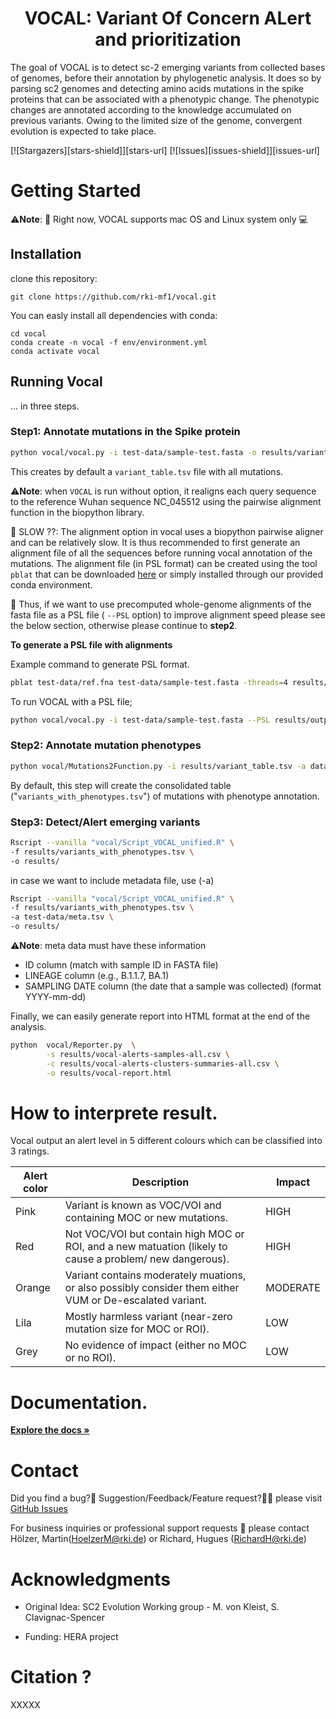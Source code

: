 <div id="top"></div>

<div align="center">
<h1 align="center"> VOCAL: Variant Of Concern ALert and prioritization </h1>
</div>
The goal of VOCAL is to detect sc-2 emerging variants from collected bases of genomes, before their annotation by phylogenetic analysis.
It does so by parsing sc2 genomes and detecting amino acids mutations in the spike proteins that can be associated with a phenotypic change. The phenotypic changes are annotated according to the knowledge accumulated on previous variants. Owing to the limited size of the genome, convergent evolution is expected to take place. 

[![Stargazers][stars-shield]][stars-url]
[![Issues][issues-shield]][issues-url]

# Getting Started

⚠️**Note**: 🔌 Right now, VOCAL supports mac OS and Linux system only 💻 

## Installation

clone this repository:
```
git clone https://github.com/rki-mf1/vocal.git
```

You can easly install all dependencies with conda:
```
cd vocal
conda create -n vocal -f env/environment.yml
conda activate vocal
```

## Running Vocal
... in three steps.

### Step1: Annotate mutations in the Spike protein

```bash
python vocal/vocal.py -i test-data/sample-test.fasta -o results/variant_table.tsv
```
This creates by default a `variant_table.tsv` file with all mutations. 

⚠️**Note**: when `VOCAL` is run without option, it realigns each query sequence to the reference Wuhan sequence NC_045512 using the pairwise alignment function in the biopython library.
 
🐌 SLOW ??:  The alignment option in vocal uses a biopython pairwise aligner and can be relatively slow. It is thus recommended to first generate an alignment file of all the sequences before running vocal annotation of the mutations.
The alignment file (in PSL format) can be created using the tool `pblat` that can be downloaded [here](https://icebert.github.io/pblat/) or simply installed through our provided conda environment.

👀 Thus, if we want to use precomputed whole-genome alignments of the fasta file as a PSL file ( `--PSL` option) to improve alignment speed please see the below section, otherwise please continue to **step2**.

**To generate a PSL file with alignments**

Example command to generate PSL format.
```bash
pblat test-data/ref.fna test-data/sample-test.fasta -threads=4 results/output.psl
```

To run VOCAL with a PSL file;
```bash
python vocal/vocal.py -i test-data/sample-test.fasta --PSL results/output.psl -o results/variant_table.tsv
```

### Step2: Annotate mutation phenotypes

```bash
python vocal/Mutations2Function.py -i results/variant_table.tsv -a data/table_cov2_mutations_annotation.tsv -o results/variants_with_phenotypes.tsv 
```
By default, this step will create the consolidated table ("`variants_with_phenotypes.tsv`") of mutations with phenotype annotation. 

### Step3: Detect/Alert emerging variants

```bash
Rscript --vanilla "vocal/Script_VOCAL_unified.R" \
-f results/variants_with_phenotypes.tsv \
-o results/ 
```

in case we want to include metadata file, use (-a)
```bash
Rscript --vanilla "vocal/Script_VOCAL_unified.R" \
-f results/variants_with_phenotypes.tsv \
-a test-data/meta.tsv \
-o results/ 
```
⚠️**Note**: meta data must have these information
* ID column (match with sample ID in FASTA file)
* LINEAGE column (e.g., B.1.1.7, BA.1)
* SAMPLING DATE column (the date that a sample was collected) (format YYYY-mm-dd)

Finally, we can easily generate report into HTML format at the end of the analysis.

```bash
python  vocal/Reporter.py  \
        -s results/vocal-alerts-samples-all.csv \
        -c results/vocal-alerts-clusters-summaries-all.csv \
        -o results/vocal-report.html 
```

# How to interprete result.

Vocal output an alert level in 5 different colours which can be classified into 3 ratings.

| Alert color      | Description | Impact | 
| ----------- | ----------- | ----------- |
| Pink | Variant is known as VOC/VOI and containing MOC or new mutations.   | HIGH |
| Red | Not VOC/VOI but contain high MOC or ROI, and a new matuation (likely to cause a problem/ new dangerous).  | HIGH |
| Orange | Variant contains moderately muations, or also possibly consider them either VUM or De-escalated variant.   | MODERATE |
| Lila | Mostly harmless variant (near-zero mutation size for MOC or ROI). | LOW |
| Grey | No evidence of impact (either no MOC or no ROI).     | LOW |

# Documentation.

<a href="https://github.com/rki-mf1/vocal/wiki"><strong>Explore the docs »</strong></a>

# Contact

Did you find a bug?🐛 Suggestion/Feedback/Feature request?👨‍💻 please visit [GitHub Issues](https://github.com/ultralytics/yolov5/issues)

For business inquiries or professional support requests 🍺 please contact 
Hölzer, Martin(<HoelzerM@rki.de>) or Richard, Hugues (<RichardH@rki.de>)

# Acknowledgments

* Original Idea: SC2 Evolution Working group - M. von Kleist, S. Clavignac-Spencer

* Funding: HERA project 

# Citation ?
XXXXX

